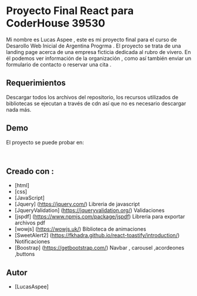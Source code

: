 # Proyecto Final React para CoderHouse 39530

Mi nombre es Lucas Aspee , este es mi proyecto final para el curso de Desarollo Web Inicial de Argentina Progrma .
El proyecto se trata de  una landing page acerca de una empresa ficticia dedicada al rubro de vivero. En él podemos ver información de la organización , como así también enviar un formulario de contacto o reservar una cita .

## Requerimientos

Descargar todos los archivos del repositorio, los recursos utilizados de bibliotecas se ejecutan a través de cdn así que no es necesario descargar nada más.


## Demo

El proyecto se puede probar en:

```bash
  
```


## Creado con :
* [html] 
* [css] 
* [JavaScript] 
* [Jquery] (https://jquery.com/) Libreria de javascript 
* [JqueryValidation] (https://jqueryvalidation.org/) Validaciones
* [jspdf] (https://www.npmjs.com/package/jspdf)  Libreria para exportar archivos pdf
* [wowjs] (https://wowjs.uk/) Biblioteca de animaciones
* [SweetAlert2] (https://fkhadra.github.io/react-toastify/introduction/) Notificaciones
* [Boostrap] (https://getbootstrap.com/) Navbar , carousel ,acordeones ,buttons


## Autor

- [LucasAspee]